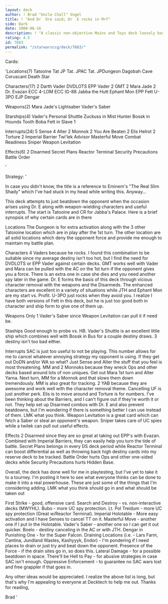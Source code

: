 ```yaml
---
layout: deck
author: ! Brad "Uncle Chall" Vogel
title: ! "And Dr  Dre said; Dr  E rocks in M+T"
side: Dark
date: 2000-06-16
description: ! "A classic non-objective Mains and Toys deck loosely based around Mike Fitzgerald's Bulls on Parade and Hak Soo Kim's Anti-Profit along with ideas of my own."
rating: 4.5
id: 7683
permalink: "/starwarsccg/deck/7683/"
---
```

Cards: 

'Locations(7)
Tatooine
Tat JP
Tat. JPAC
Tat. JPDungeon
Dagobah Cave
Coruscant
Death Star

Characters(17)
2 Darth Vader
DVDLOTS
EPP Vader
2 GMT
2 Mara Jade
2 Dr. Evazan
ECC 4-LOM
ECC IG-88
Jabba the Hutt
Ephant Mon
EPP Fett
U-3PO
EJP Dengar

Weapons(2)
Mara Jade's Lightsaber
Vader's Saber

Starships(4)
Vader's Personal Shuttle
Zuckuss in Mist Hunter
Bossk in Hounds Tooth
Boba Fett in Slave 1

Interrupts(24)
5 Sense
4 Alter
2 Monnok
2 You Are Beaten
2 Elis Helrot
2 Torture
2 Imperial Barrier
Twi'lek Advisor
Masterful Move
Combat Readiness
Sniper
Weapon Levitation

Effects(6)
2 Disarmed
Secret Plans
Reactor Terminal
Security Precautions
Battle Order





'

Strategy: '

In case you didn't know, the title is a reference to Eminem's "The Real Slim Shady" which I've had stuck in my head while writing this.  Anyway...

This deck attempts to just beatdown the opponent when the occasion arises using Dr. E along with weapon-wielding characters and useful interrupts.  The start is Tatooine and CR for Jabba's Palace.  Here is a brief synopsis of why certain cards are in there

Locations  The Dungeon is for extra activation along with the 3 other Tatoioine location which are in play after the 1st turn.  The other location are all solid locations which deny the opponent force and provide me enough to maintain my battle plan.

Characters  4 Vaders because he rocks.  I found this combination to be suitable since my average destiny isn't too hot, but I find the need for DVDLOTS or EPP Vader against certain decks.  GMT works well with Vader and Mara can be pulled with the AC on the 1st turn if the opponent gives you a force.	There is an extra one in case she dies and you need another spy later in the game.  Dr. E forms the basis of this deck through vicious character removal with the weapons and the Disarmeds.  The enhanced characters are excellent in a variety of situations while JTH and Ephant Mon are my start vs. Profit.  U-3PO just rocks when they avoid you.  I realize I have both versions of Fett in this deck, but he is just too good both in character and ship form to give one of them up.

Weapons  Only 1 Vader's Saber since Weapon Levitation can pull it if need be.

Staships  Good enough to probe vs. HB.  Vader's Shuttle is an excellent little ship which combines well with Bossk in Bus for a couple destiny draws.  3 destiny isn't too bad either.

Interrupts  SAC is just too useful to not be playing.	This number allows for me to cancel whatever annoying strategy my opponent is using.  If they get out DoDN and/or WA so what?  Just Sense and Alter the stuff that you feel is most threatening.  MM and 2 Monnoks because they wreck Ops and other decks based around lots of non uniques.  Get out Mara 1st turn and Alter Yarna.  Next turn, MM for a Monnok and that slows them down tremendously.	MM is also great for tracking.	2 YAB because they are awesome and work well with the character removal theme.	Cancelling UF is just another perk.  Elis is to move around and Torture is for numbers.  I've been thinking about the Barriers, and I can't figure out if they're worth it or not.  They help set up Disarmed combos with Dr. E and also prevent beatdowns, but I'm wondering if there is something better I can use instead of them.  LMK what you think.	Weapon Levitation is a great card which can fetch a Saber or steal an opponent's weapon.  Sniper takes care of UC spies while a twilek can pull out useful effects.

Effects  2 Disarmed since they are so great at taking out EPP's with Evazan.	Combined with Imperial Barriers, they can easily help you turn the tide of battle.  Secret Plans belongs in every DS deck period while Reactor Terminal can boost differential as well as throwing back high destiny cards into my reserve deck to be tracked.	Battle Order hurts Ops and other one-sided decks while Security Precautions hurts Hidden Base.

Overall, the deck has done well for me in playtesting, but I've yet to take it to a tourney.  I'm posting it here to see what everyone thinks can be done to make it into a real powerhouse.	These are just some of the things that I'm considering adding.  LMK what you think should go in and what should be taken out

First Strike - good, offensive card.
Search and Destroy - vs. non-interactive decks (MWYHL).
Bubo - more UC spy protection.
Lt. Pol Treidum - more UC spy protection (Great w/Reactor Terminal).
Imperial Holotable - More easy activation and I have Senses to cancel TT on it.
Masterful Move - another one if I put in the Holotable.
Vader's Saber - another one so I can get it out quicker.
Boelo - destiny canceling in the AC or with JTH.
Dengar in Punishing One - for the Super Falcon.
Draining Locations (i.e. - Lars Farm, Cantina, Jundland Wastes, Kashyyyk, Endor) - I'm pondering if I need places to drain or just try and beat down the opponent.
Presence of the Force - if the drain sites go in, so does this.
Lateral Damage - for a possible beatdown in space.
There'll be Hell to Pay - for abusive strategies in case SAC isn't enough.
Oppressive Enforcement - to guarantee no SAC wars lost and free grappler if that goes in.

Any other ideas would be appreciated.  I realize the above list is long, but that's why I'm appealing to everyone at Decktech to help me out.  Thanks for reading,

Brad		'

